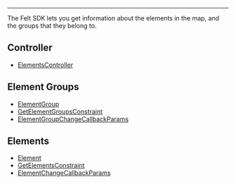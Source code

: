 ***

The Felt SDK lets you get information about the elements in the map, and the
groups that they belong to.

## Controller

* [ElementsController](ElementsController.md)

## Element Groups

* [ElementGroup](ElementGroup.md)
* [GetElementGroupsConstraint](GetElementGroupsConstraint.md)
* [ElementGroupChangeCallbackParams](ElementGroupChangeCallbackParams.md)

## Elements

* [Element](Element.md)
* [GetElementsConstraint](GetElementsConstraint.md)
* [ElementChangeCallbackParams](ElementChangeCallbackParams.md)
